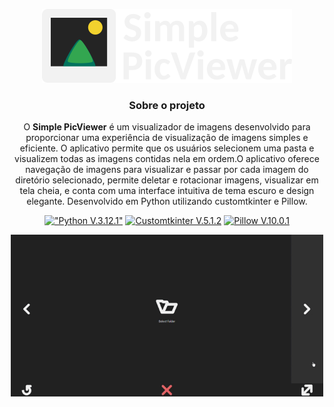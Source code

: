<div align="center">

![logo](img/logo.png)

### Sobre o projeto

O **Simple PicViewer** é um visualizador de imagens desenvolvido para proporcionar uma experiência de visualização de imagens simples e eficiente. O aplicativo permite que os usuários selecionem uma pasta e visualizem todas as imagens contidas nela em ordem.O aplicativo oferece navegação de imagens para visualizar e passar por cada imagem do diretório selecionado, permite deletar e rotacionar imagens, visualizar em tela cheia, e conta com uma interface intuitiva de tema escuro e design elegante. Desenvolvido em Python utilizando customtkinter e Pillow.

[!["Python V.3.12.1"](https://img.shields.io/badge/Python-3776AB?style=for-the-badge&logo=python&logoColor=white)](https://www.python.org/)
[![Customtkinter V.5.1.2](https://img.shields.io/badge/Customtkinter-V.5.1.2-blue?style=for-the-badge&logo=python&logoColor=white)](https://github.com/TomSchimansky/CustomTkinter)
[![Pillow V.10.0.1](https://img.shields.io/badge/Pillow-V.10.0.1-blue?style=for-the-badge&logo=python&logoColor=white)](https://github.com/python-pillow/Pillow)

<img src="img/interface.gif" type="image/gif" alt="Interface" style= "width: 500px;"></br>
</div>
